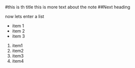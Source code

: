 #this is th title
this is more text about the note
##Next heading

now lets enter a list
- item 1
- item 2
- item 3

1. item1
2. item2
3. item3
4. item4

